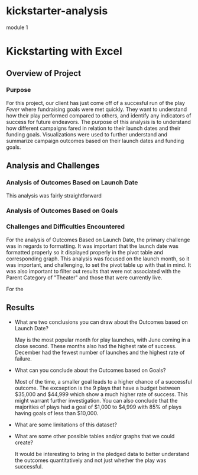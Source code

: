 # kickstarter-analysis
module 1

# Kickstarting with Excel

## Overview of Project

### Purpose
  For this project, our client has just come off of a succesful run of the play *Fever* where fundraising goals were met quickly. They want to understand how their play performed compared to others, and identify any indicators of success for future endeavors. The purpose of this analysis is to understand how different campaigns fared in relation to their launch dates and their funding goals. Visualizations were used to further understand and summarize campaign outcomes based on their launch dates and funding goals.

## Analysis and Challenges

### Analysis of Outcomes Based on Launch Date
This analysis was fairly straightforward

### Analysis of Outcomes Based on Goals

### Challenges and Difficulties Encountered
  For the analysis of Outcomes Based on Launch Date, the primary challenge was in regards to formatting. It was important that the launch date was formatted properly so it displayed properly in the pivot table and corresponding graph. This analysis was focused on the launch month, so it was important, and challenging, to set the pivot table up with that in mind. It was also important to filter out results that were not associated with the Parent Category of "Theater" and those that were currently live.

  For the 

## Results

- What are two conclusions you can draw about the Outcomes based on Launch Date?

    May is the most popular month for play launches, with June coming in a close second. These months also had the highest rate of success. December had the fewest number of launches and the highest rate of failure. 

- What can you conclude about the Outcomes based on Goals?

     Most of the time, a smaller goal leads to a higher chance of a successful outcome. The excseption is the 9 plays that have a budget between $35,000 and $44,999 which show a much higher rate of success. This might warrant further investigation. You can also conclude that the majorities of plays had a goal of $1,000 to $4,999 with 85% of plays having goals of less than $10,000. 

- What are some limitations of this dataset?

- What are some other possible tables and/or graphs that we could create?

     It would be interesting to bring in the pledged data to better understand the outcomes quantitatively and not just whether the play was successful. 
